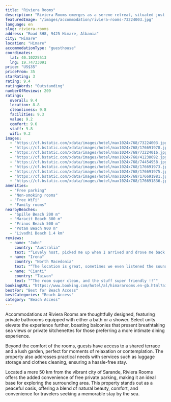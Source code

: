 ```yaml
---
title: "Riviera Rooms"
description: "Riviera Rooms emerges as a serene retreat, situated just a stone's throw away from the pristine sands of a Himare beach."
featuredImage: "/images/accommodation/riviera-rooms-73224003.jpg"
language: en
slug: riviera-rooms
address: "Road SH8, 9425 Himare, Albania"
city: "Himare"
location: "Himare"
accommodationType: "guesthouse"
coordinates:
  lat: 40.10225513
  lng: 19.74733091
price: "US$35"
priceFrom: 35
starRating: 3
rating: 9.4
ratingWords: "Outstanding"
numberOfReviews: 209
ratings:
  overall: 9.4
  location: 8.8
  cleanliness: 9.8
  facilities: 9.3
  value: 9.2
  comfort: 9.6
  staff: 9.8
  wifi: 9.2
images:
  - "https://cf.bstatic.com/xdata/images/hotel/max1024x768/73224003.jpg?k=fc6cad0de8f159f31ac378f6f49e905895cac32f77dd89f4da77e77fb156b1a7&o=&hp=1"
  - "https://cf.bstatic.com/xdata/images/hotel/max1024x768/176691978.jpg?k=8950e4195458462742b98d5f072f24049b66960aa94bf4f5005dd8f28d9c4722&o=&hp=1"
  - "https://cf.bstatic.com/xdata/images/hotel/max1024x768/73224016.jpg?k=0fd542329801f025eb0798e720e492c6a56d05f4abdd247f885a65749c3b4ed4&o=&hp=1"
  - "https://cf.bstatic.com/xdata/images/hotel/max1024x768/41238692.jpg?k=6fc88ff09ae09130f220933f5712536f79b0061d0a7a5bf30c70caed643917dc&o=&hp=1"
  - "https://cf.bstatic.com/xdata/images/hotel/max1024x768/74454958.jpg?k=3887dcdc5b431296ec78fa6d09a593ff1ba85b1c26775f6335ae1be52696fe8e&o=&hp=1"
  - "https://cf.bstatic.com/xdata/images/hotel/max1024x768/176691973.jpg?k=683ba33f3601fdca5a896c7856b59eaffe80367c1c4ad18e19ea0847c1c14f53&o=&hp=1"
  - "https://cf.bstatic.com/xdata/images/hotel/max1024x768/176691975.jpg?k=48b79874138da92b0e12ad9b491dc4f0078f59d0bf5bb6810662983c8b2b7245&o=&hp=1"
  - "https://cf.bstatic.com/xdata/images/hotel/max1024x768/176691981.jpg?k=14114ca1f09743990e54b92b41291b71a0459125c423249742584e24ddfe6b59&o=&hp=1"
  - "https://cf.bstatic.com/xdata/images/hotel/max1024x768/176691836.jpg?k=4202077fad2e93062138a35fc1cc7ef69ed2743fb0b741f3a6b4ea4df0addb65&o=&hp=1"
amenities:
  - "Free parking"
  - "Non-smoking rooms"
  - "Free WiFi"
  - "Family rooms"
nearbyBeaches:
  - "Spille Beach 200 m"
  - "Maracit Beach 300 m"
  - "Prinos Beach 500 m"
  - "Potam Beach 900 m"
  - "Livadhi Beach 1.4 km"
reviews:
  - name: "John"
    country: "Australia"
    text: "“Lovely host, picked me up when I arrived and drove me back to the bus stop when I left (so I didn't miss the bus!). The WIFI was good which was important for me to do work. Nice spacious and clean room, the air conditioner worked well, had a...”"
  - name: "Irena"
    country: "North Macedonia"
    text: "“The location is great, sometimes we even listened the sound of the waves. The accomodation was clean and comfortable, the host was very nice. They have their own parking. Highly recommended.”"
  - name: "Cianti"
    country: "Taiwan"
    text: "“The room super clean, and the stuff super friendly !!”"
bookingURL: "https://www.booking.com/hotel/al/himararooms.en-gb.html?aid=8035640"
bestFor: "Best for Beach Access"
bestCategories: "Beach Access"
category: "Beach Access"
---
```


Accommodations at Riviera Rooms are thoughtfully designed, featuring private bathrooms equipped with either a bath or a shower. Select units elevate the experience further, boasting balconies that present breathtaking sea views or private kitchenettes for those preferring a more intimate dining experience.

Beyond the comfort of the rooms, guests have access to a shared terrace and a lush garden, perfect for moments of relaxation or contemplation. The property also addresses practical needs with services such as luggage storage and clothes cleaning, ensuring a hassle-free stay.

Located a mere 50 km from the vibrant city of Sarande, Riviera Rooms offers the added convenience of free private parking, making it an ideal base for exploring the surrounding area. This property stands out as a peaceful oasis, offering a blend of natural beauty, comfort, and convenience for travelers seeking a memorable stay by the sea.